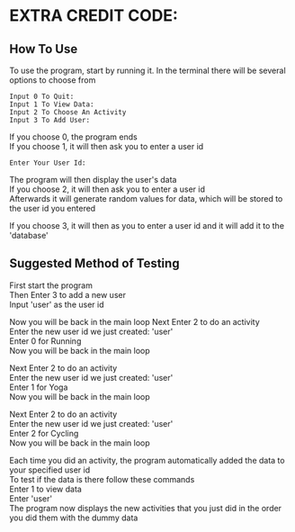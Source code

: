 # EXTRA CREDIT CODE:
## How To Use
To use the program, start by running it.
In the terminal there will be several options to choose from
```
Input 0 To Quit:
Input 1 To View Data:
Input 2 To Choose An Activity
Input 3 To Add User:
```
If you choose 0, the program ends  
If you choose 1, it will then ask you to enter a user id  
```
Enter Your User Id: 
```
The program will then display the user's data  
If you choose 2, it will then ask you to enter a user id  
Afterwards it will generate random values for data, which will be stored to the user id you entered  

If you choose 3, it will then as you to enter a user id and it will add it to the 'database'  

## Suggested Method of Testing
First start the program  
Then Enter 3 to add a new user  
Input 'user' as the user id  
  
Now you will be back in the main loop
Next Enter 2 to do an activity  
Enter the new user id we just created: 'user'  
Enter 0 for Running  
Now you will be back in the main loop  
  
Next Enter 2 to do an activity  
Enter the new user id we just created: 'user'  
Enter 1 for Yoga  
Now you will be back in the main loop  
  
Next Enter 2 to do an activity  
Enter the new user id we just created: 'user'  
Enter 2 for Cycling  
Now you will be back in the main loop  
  
Each time you did an activity, the program automatically added the data to your specified user id  
To test if the data is there follow these commands  
Enter 1 to view data  
Enter 'user'  
The program now displays the new activities that you just did in the order you did them with the dummy data  

